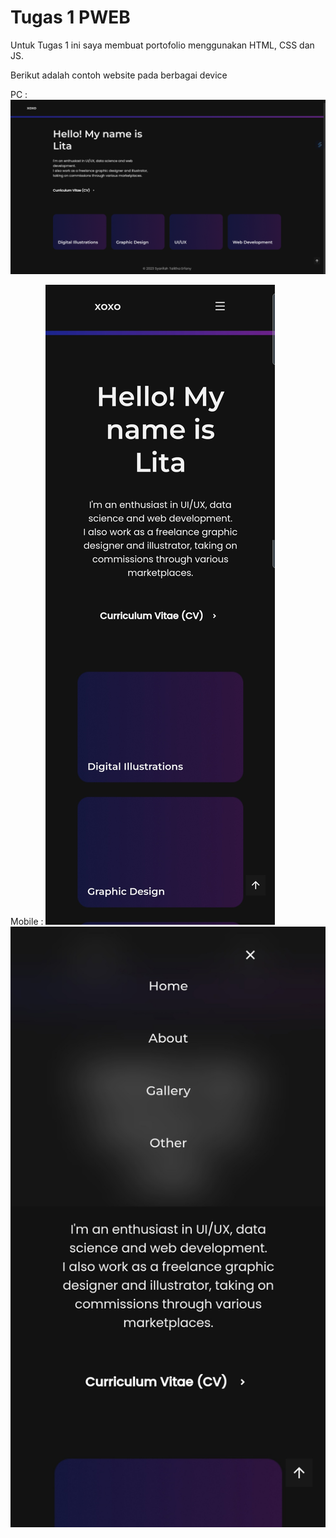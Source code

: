 # Tugas 1 PWEB

Untuk Tugas 1 ini saya membuat portofolio menggunakan HTML, CSS dan JS.

Berikut adalah contoh website pada berbagai device

PC :
<img src="assets/img/pc.png">

Mobile :
<img src="assets/img/hp.jpg">
<img src="assets/img/hp1.jpg">